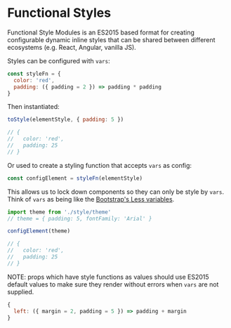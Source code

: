 # Functional Styles

Functional Style Modules is an ES2015 based format for creating configurable dynamic inline styles that can be shared between different ecosystems (e.g. React, Angular, vanilla JS).

Styles can be configured with `vars`:

```javascript
const styleFn = {
  color: 'red',
  padding: ({ padding = 2 }) => padding * padding
}
```

Then instantiated: 

```javascript
toStyle(elementStyle, { padding: 5 })

// {
//   color: 'red',
//   padding: 25
// }

```

Or used to create a styling function that accepts `vars` as config:

```javascript
const configElement = styleFn(elementStyle)
```

This allows us to lock down components so they can only be style by `vars`. Think of `vars` as being like the [Bootstrap's Less variables](http://getbootstrap.com/customize/#less-variables).

```javascript
import theme from './style/theme'
// theme = { padding: 5, fontFamily: 'Arial' }

configElement(theme)

// {
//   color: 'red',
//   padding: 25
// }
```

NOTE: props which have style functions as values should use ES2015 default values to make sure they render without errors when `vars` are not supplied.

```javascript
{
  left: ({ margin = 2, padding = 5 }) => padding + margin
}
```






